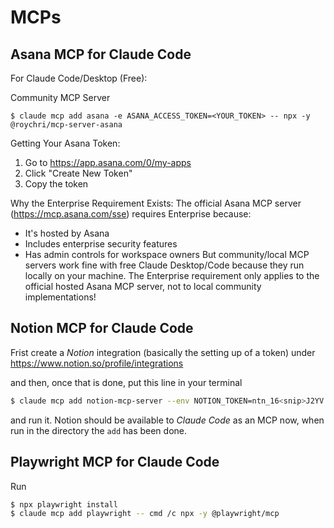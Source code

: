 # MCPs

## Asana MCP for Claude Code

For Claude Code/Desktop (Free):


Community MCP Server

```
$ claude mcp add asana -e ASANA_ACCESS_TOKEN=<YOUR_TOKEN> -- npx -y @roychri/mcp-server-asana
```

Getting Your Asana Token:

1. Go to https://app.asana.com/0/my-apps
2. Click "Create New Token"
3. Copy the token

Why the Enterprise Requirement Exists:
The official Asana MCP server (https://mcp.asana.com/sse) requires Enterprise because:
- It's hosted by Asana
- Includes enterprise security features
- Has admin controls for workspace owners
But community/local MCP servers work fine with free Claude Desktop/Code because they run locally on your machine.
The Enterprise requirement only applies to the official hosted Asana MCP server, not to local community implementations!


## Notion MCP for Claude Code

Frist create a *Notion* integration (basically the setting up of a token) under https://www.notion.so/profile/integrations

and then, once that is done, put this line in your terminal 

```bash
$ claude mcp add notion-mcp-server --env NOTION_TOKEN=ntn_16<snip>J2YV -- npx @notionhq/notion-mcp-server
```

and run it. Notion should be available to *Claude Code* as an MCP now, when run in the directory the `add` has been done.

## Playwright MCP for Claude Code

Run

```bash
$ npx playwright install
$ claude mcp add playwright -- cmd /c npx -y @playwright/mcp
```

